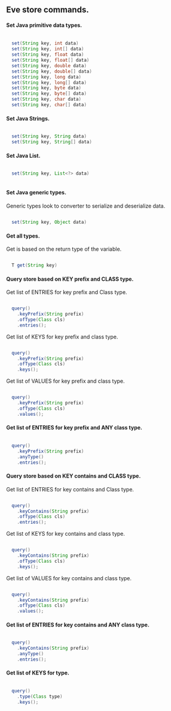 ## Eve store commands.

#### Set Java primitive data types.

```java
  
  set(String key, int data)
  set(String key, int[] data)
  set(String key, float data)
  set(String key, float[] data)
  set(String key, double data)
  set(String key, double[] data)
  set(String key, long data)
  set(String key, long[] data)
  set(String key, byte data)
  set(String key, byte[] data)
  set(String key, char data)
  set(String key, char[] data)

```

#### Set Java Strings.

```java

  set(String key, String data)
  set(String key, String[] data)

```

#### Set Java List.

```java

  set(String key, List<?> data)
  
```

#### Set Java generic types.

Generic types look to converter to serialize and deserialize data.

```java

  set(String key, Object data)

```

#### Get all types.

Get is based on the return type of the variable.

```java

  T get(String key)

```

#### Query store based on KEY prefix and CLASS type.

Get list of ENTRIES for key prefix and Class type.

```java 

  query()
    .keyPrefix(String prefix)
    .ofType(Class cls)
    .entries();

```

Get list of KEYS for key prefix and class type.

```java 

  query()
    .keyPrefix(String prefix)
    .ofType(Class cls)
    .keys();

```

Get list of VALUES for key prefix and class type.

```java 

  query()
    .keyPrefix(String prefix)
    .ofType(Class cls)
    .values();

```

#### Get list of ENTRIES for key prefix and ANY class type.

```java 

  query()
    .keyPrefix(String prefix)
    .anyType()
    .entries();

```

#### Query store based on KEY contains and CLASS type.

Get list of ENTRIES for key contains and Class type.

```java 

  query()
    .keyContains(String prefix)
    .ofType(Class cls)
    .entries();

```

Get list of KEYS for key contains and class type.

```java 

  query()
    .keyContains(String prefix)
    .ofType(Class cls)
    .keys();

```

Get list of VALUES for key contains and class type.

```java 

  query()
    .keyContains(String prefix)
    .ofType(Class cls)
    .values();

```

#### Get list of ENTRIES for key contains and ANY class type.

```java 

  query()
    .keyContains(String prefix)
    .anyType()
    .entries();

```

#### Get list of KEYS for type.

```java

  query()
    .type(Class type)
    .keys();

```
